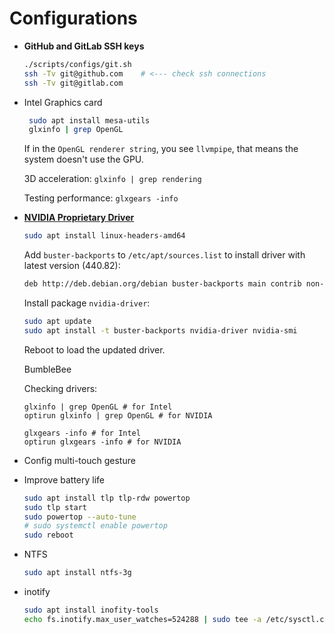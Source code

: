 # Configurations

- **GitHub and GitLab SSH keys**

  ```sh
  ./scripts/configs/git.sh
  ssh -Tv git@github.com    # <--- check ssh connections
  ssh -Tv git@gitlab.com
  ```

- Intel Graphics card

  ```sh
   sudo apt install mesa-utils
   glxinfo | grep OpenGL
  ```

  If in the `OpenGL renderer string`, you see `llvmpipe`, that means the system
  doesn't use the GPU.

  3D acceleration: `glxinfo | grep rendering`

  Testing performance: `glxgears -info`

- [**NVIDIA Proprietary Driver**](https://wiki.debian.org/NvidiaGraphicsDrivers#Drivers)

  ```sh
  sudo apt install linux-headers-amd64
  ```

  Add `buster-backports` to `/etc/apt/sources.list` to install driver with
  latest version (440.82):

  ```sh
  deb http://deb.debian.org/debian buster-backports main contrib non-free
  ```

  Install package `nvidia-driver`:

  ```sh
  sudo apt update
  sudo apt install -t buster-backports nvidia-driver nvidia-smi
  ```

  Reboot to load the updated driver.

  BumbleBee

  Checking drivers:

  ```ssh
  glxinfo | grep OpenGL # for Intel
  optirun glxinfo | grep OpenGL # for NVIDIA

  glxgears -info # for Intel
  optirun glxgears -info # for NVIDIA
  ```

- Config multi-touch gesture

- Improve battery life

  ```sh
  sudo apt install tlp tlp-rdw powertop
  sudo tlp start
  sudo powertop --auto-tune
  # sudo systemctl enable powertop
  sudo reboot
  ```

- NTFS

  ```sh
  sudo apt install ntfs-3g
  ```

- inotify

  ```sh
  sudo apt install inofity-tools
  echo fs.inotify.max_user_watches=524288 | sudo tee -a /etc/sysctl.conf && sudo sysctl -p\
  ```
